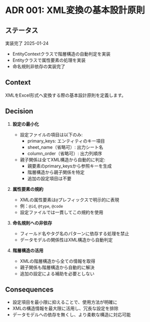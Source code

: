 # ADR 001: XML変換の基本設計原則

## ステータス
実装完了 2025-01-24
- EntityContextクラスで階層構造の自動判定を実装
- Entityクラスで属性要素の処理を実装
- 命名規則非依存の実装完了

## Context
XMLをExcel形式へ変換する際の基本設計原則を定義します。

## Decision

1. **設定の最小化**
   - 設定ファイルの項目は以下のみ:
     - primary_keys: エンティティのキー項目
     - sheet_name（省略可）: 出力シート名
     - column_order（省略可）: 出力列順序
   - 親子関係は全てXML構造から自動的に判定:
     - 親要素のprimary_keysから参照キーを生成
     - 階層構造から親子関係を特定
     - 追加の設定項目は不要

2. **属性要素の規約**
   - XMLの属性要素は`@`プレフィックスで明示的に表現
   - 例：`@id`, `@type`, `@code`
   - 設定ファイルでは一貫してこの規約を使用

3. **命名規則への非依存**
   - フィールド名やタグ名のパターンに依存する処理を禁止
   - データモデルの関係性はXML構造から自動判定

4. **階層構造の活用**
   - XMLの階層構造から全ての情報を取得
   - 親子関係も階層構造から自動的に解決
   - 追加の設定による補助を必要としない

## Consequences
- 設定項目を最小限に抑えることで、使用方法が明確に
- XMLの構造情報を最大限に活用し、冗長な設定を排除
- データモデルへの依存を無くし、より柔軟な構造に対応可能